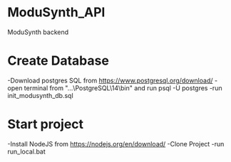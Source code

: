 # ModuSynth_API

ModuSynth backend

# Create Database

-Download postgres SQL from https://www.postgresql.org/download/
-open terminal from "...\PostgreSQL\14\bin" and run psql -U postgres
-run init_modusynth_db.sql

# Start project

-Install NodeJS from https://nodejs.org/en/download/
-Clone Project
-run run_local.bat
